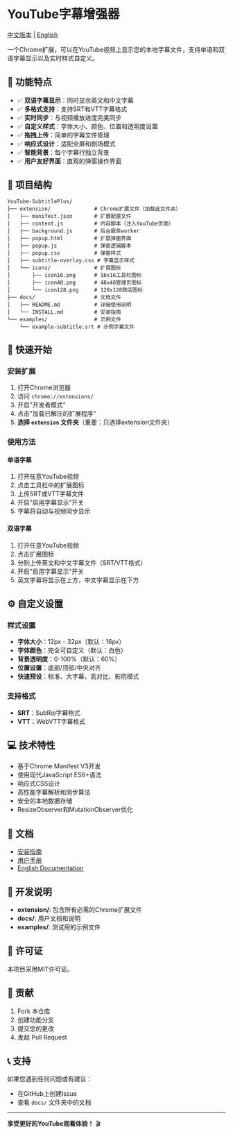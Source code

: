 # YouTube字幕增强器

[中文版本](./README_zh.md) | [English](./README.md)

一个Chrome扩展，可以在YouTube视频上显示您的本地字幕文件，支持单语和双语字幕显示以及实时样式自定义。

## 🌟 功能特点

- ✅ **双语字幕显示**：同时显示英文和中文字幕
- ✅ **多格式支持**：支持SRT和VTT字幕格式
- ✅ **实时同步**：与视频播放进度完美同步
- ✅ **自定义样式**：字体大小、颜色、位置和透明度设置
- ✅ **拖拽上传**：简单的字幕文件管理
- ✅ **响应式设计**：适配全屏和剧场模式
- ✅ **智能背景**：每个字幕行独立背景
- ✅ **用户友好界面**：直观的弹窗操作界面

## 📁 项目结构

```
YouTube-SubtitlePlus/
├── extension/              # Chrome扩展文件（加载此文件夹）
│   ├── manifest.json       # 扩展配置文件
│   ├── content.js          # 内容脚本（注入YouTube页面）
│   ├── background.js       # 后台服务worker
│   ├── popup.html          # 扩展弹窗界面
│   ├── popup.js            # 弹窗逻辑脚本
│   ├── popup.css           # 弹窗样式
│   ├── subtitle-overlay.css # 字幕显示样式
│   └── icons/              # 扩展图标
│       ├── icon16.png      # 16x16工具栏图标
│       ├── icon48.png      # 48x48管理页图标
│       └── icon128.png     # 128x128商店图标
├── docs/                   # 文档文件
│   ├── README.md           # 详细使用说明
│   └── INSTALL.md          # 安装指南
└── examples/               # 示例文件
    └── example-subtitle.srt # 示例字幕文件
```

## 🚀 快速开始

### 安装扩展

1. 打开Chrome浏览器
2. 访问 `chrome://extensions/`
3. 开启"开发者模式"
4. 点击"加载已解压的扩展程序"
5. **选择 `extension` 文件夹**（重要：只选择extension文件夹）

### 使用方法

#### 单语字幕
1. 打开任意YouTube视频
2. 点击工具栏中的扩展图标
3. 上传SRT或VTT字幕文件
4. 开启"启用字幕显示"开关
5. 字幕将自动与视频同步显示

#### 双语字幕
1. 打开任意YouTube视频
2. 点击扩展图标
3. 分别上传英文和中文字幕文件（SRT/VTT格式）
4. 开启"启用字幕显示"开关
5. 英文字幕将显示在上方，中文字幕显示在下方

## ⚙️ 自定义设置

### 样式设置
- **字体大小**：12px - 32px（默认：16px）
- **字体颜色**：完全可自定义（默认：白色）
- **背景透明度**：0-100%（默认：60%）
- **位置设置**：底部/顶部/中央对齐
- **快速预设**：标准、大字幕、高对比、影院模式

### 支持格式
- **SRT**：SubRip字幕格式
- **VTT**：WebVTT字幕格式

## 💻 技术特性

- 基于Chrome Manifest V3开发
- 使用现代JavaScript ES6+语法
- 响应式CSS设计
- 高性能字幕解析和同步算法
- 安全的本地数据存储
- ResizeObserver和MutationObserver优化

## 📖 文档

- [安装指南](./docs/INSTALL.md)
- [用户手册](./docs/README.md)
- [English Documentation](./README.md)

## 🔧 开发说明

- **extension/**: 包含所有必需的Chrome扩展文件
- **docs/**: 用户文档和说明
- **examples/**: 测试用的示例文件

## 📄 许可证

本项目采用MIT许可证。

## 🤝 贡献

1. Fork 本仓库
2. 创建功能分支
3. 提交您的更改
4. 发起 Pull Request

## 📞 支持

如果您遇到任何问题或有建议：
- 在GitHub上创建Issue
- 查看 `docs/` 文件夹中的文档

---

**享受更好的YouTube观看体验！** 🎬